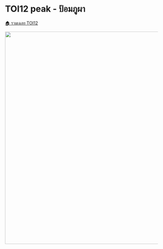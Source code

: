 <!-- @codegen_problem begin -->
# TOI12 peak - ป้อมภูผา

[🏠 รวมเฉลย TOI12](../)

<img width="700" src="https://github.com/krist7599555/toi/assets/19445033/80c80822-7583-4bcd-a705-dae3eacdee85" />
<!-- @codegen_problem end -->
